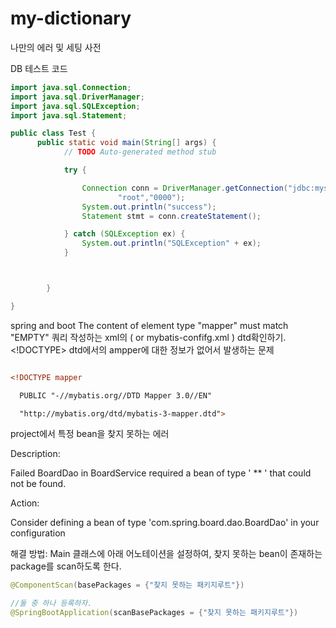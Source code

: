 # my-dictionary
나만의 에러 및 세팅 사전


DB 테스트 코드

```java
import java.sql.Connection;
import java.sql.DriverManager;
import java.sql.SQLException;
import java.sql.Statement;

public class Test {
	  public static void main(String[] args) {
	        // TODO Auto-generated method stub

	        try {

	            Connection conn = DriverManager.getConnection("jdbc:mysql://localhost:3306/sampledb?serverTimezone=UTC", 
	                    "root","0000");
	            System.out.println("success");
	            Statement stmt = conn.createStatement();

	        } catch (SQLException ex) {
	            System.out.println("SQLException" + ex);
	        }



	    }

}


```

spring and boot
The content of element type "mapper" must match "EMPTY"
쿼리 작성하는 xml의 ( or mybatis-confifg.xml ) dtd확인하기. <!DOCTYPE> dtd에서의 ampper에 대한 정보가 없어서 발생하는 문제

```xml

<!DOCTYPE mapper

  PUBLIC "-//mybatis.org//DTD Mapper 3.0//EN"

  "http://mybatis.org/dtd/mybatis-3-mapper.dtd">

```

project에서 특정 bean을 찾지 못하는 에러

Description:

Failed BoardDao in BoardService required a bean of type ' ** ' that could not be found.

Action:

Consider defining a bean of type 'com.spring.board.dao.BoardDao' in your configuration

해결 방법:
Main 클래스에 아래 어노테이션을 설정하여, 찾지 못하는 bean이 존재하는 package를 scan하도록 한다.
```java
@ComponentScan(basePackages = {"찾지 못하는 패키지루트"})

//둘 중 하나 등록하자.
@SpringBootApplication(scanBasePackages = {"찾지 못하는 패키지루트"})
```
 
